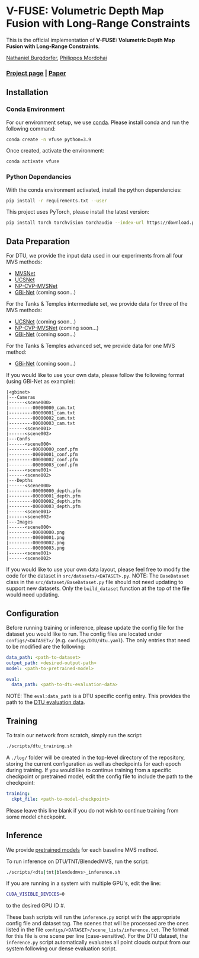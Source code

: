 # V-FUSE: Volumetric Depth Map Fusion with Long-Range Constraints
This is the official implementation of **V-FUSE: Volumetric Depth Map Fusion with Long-Range Constraints**.

[Nathaniel Burgdorfer](https://nburgdorfer.github.io),
[Philippos Mordohai](https://mordohai.github.io/)

### [Project page](https://nburgdorfer.github.io/vfuse/) | [Paper](https://arxiv.org/abs/2308.08715)

## Installation
### Conda Environment
For our environment setup, we use [conda](https://www.anaconda.com/download/). Please install conda and run the following command:
```bash
conda create -n vfuse python=3.9
```

Once created, activate the environment:
```bash
conda activate vfuse
```

### Python Dependancies
With the conda environment activated, install the python dependencies:
```bash
pip install -r requirements.txt --user
```

This project uses PyTorch, please install the latest version:
```bash
pip install torch torchvision torchaudio --index-url https://download.pytorch.org/whl/cu118
```

## Data Preparation
For DTU, we provide the input data used in our experiments from all four MVS methods:
- [MVSNet](https://stevens0-my.sharepoint.com/:u:/g/personal/nburgdor_stevens_edu/ESNvbUjv3UxBqvcUh2YHEDIBDIlVHDtJ-RxmGvjoJzTmRw?e=S24ML7)
- [UCSNet](https://stevens0-my.sharepoint.com/:u:/g/personal/nburgdor_stevens_edu/EdtU4wyHlvBJuEUJhf3EB0gBAnYV-FBv2zbp1jGdTawXig?e=dTdBpM)
- [NP-CVP-MVSNet](https://stevens0-my.sharepoint.com/:u:/g/personal/nburgdor_stevens_edu/EXUdw8TjMO9HojW95PgUnvcBXQgZMCdrH3gks_2ia562SA?e=QYU3zt)
- [GBi-Net]() (coming soon...)

For the Tanks & Temples intermediate set, we provide data for three of the MVS methods:
- [UCSNet]() (coming soon...)
- [NP-CVP-MVSNet]() (coming soon...)
- [GBi-Net]() (coming soon...)

For the Tanks & Temples advanced set, we provide data for one MVS method:
- [GBi-Net]() (coming soon...)

If you would like to use your own data, please follow the following format (using GBi-Net as example):
```
|<gbinet>
|---Cameras
|------<scene000>
|---------00000000_cam.txt
|---------00000001_cam.txt
|---------00000002_cam.txt
|---------00000003_cam.txt
|------<scene001>
|------<scene002>
|---Confs
|------<scene000>
|---------00000000_conf.pfm
|---------00000001_conf.pfm
|---------00000002_conf.pfm
|---------00000003_conf.pfm
|------<scene001>
|------<scene002>
|---Depths
|------<scene000>
|---------00000000_depth.pfm
|---------00000001_depth.pfm
|---------00000002_depth.pfm
|---------00000003_depth.pfm
|------<scene001>
|------<scene002>
|---Images
|------<scene000>
|---------00000000.png
|---------00000001.png
|---------00000002.png
|---------00000003.png
|------<scene001>
|------<scene002>
```
If you would like to use your own data layout, please feel free to modify the code for the dataset in `src/datasets/<DATASET>.py`. NOTE: The `BaseDataset` class in the `src/dataset/BaseDataset.py` file should not need updating to support new datasets. Only the `build_dataset` function at the top of the file would need updating.

## Configuration
Before running training or inference, please update the config file for the dataset you would like to run. The config files are located under `configs/<DATASET>/` (e.g. `configs/DTU/dtu.yaml`). The only entries that need to be modified are the following:

```yaml
data_path: <path-to-dataset>
output_path: <desired-output-path>
model: <path-to-pretrained-model>

eval:
  data_path: <path-to-dtu-evaluation-data>
```
NOTE: The `eval:data_path` is a DTU specific config entry. This provides the path to the [DTU evaluation data](https://stevens0-my.sharepoint.com/:u:/g/personal/nburgdor_stevens_edu/EW69VFXgdVxHlfWDZdFGAjwB0OHjXUHOpAHDSAGVskq9yQ?e=qoAcSM).

## Training
To train our network from scratch, simply run the script:
```bash
./scripts/dtu_training.sh
```
A `./log/` folder will be created in the top-level directory of the repository, storing the current configuration as well as checkpoints for each epoch during training. If you would like to continue training from a specific checkpoint or pretrained model, edit the config file to include the path to the checkpoint:
```yaml
training:
  ckpt_file: <path-to-model-checkpoint>
```
Please leave this line blank if you do not wish to continue training from some model checkpoint.

## Inference
We provide [pretrained models](https://stevens0-my.sharepoint.com/:u:/g/personal/nburgdor_stevens_edu/EbhIvlrv1wNGkwjRXbZQANIBN2DGcdTTjL3_yKg0AjqXgg?e=Yf80J5) for each baseline MVS method.

To run inference on DTU/TNT/BlendedMVS, run the script:
```bash 
./scripts/<dtu|tnt|blendedmvs>_inference.sh
```
If you are running in a system with multiple GPU's, edit the line:
```bash
CUDA_VISIBLE_DEVICES=0
```
to the desired GPU ID #.

These bash scripts will run the `inference.py` script with the appropriate config file and dataset tag. The scenes that will be processed are the ones listed in the file `configs/<DATASET>/scene_lists/inference.txt`. The format for this file is one scene per line (case-sensitive). For the DTU dataset, the `inference.py` script automatically evaluates all point clouds output from our system following our dense evaluation script.
